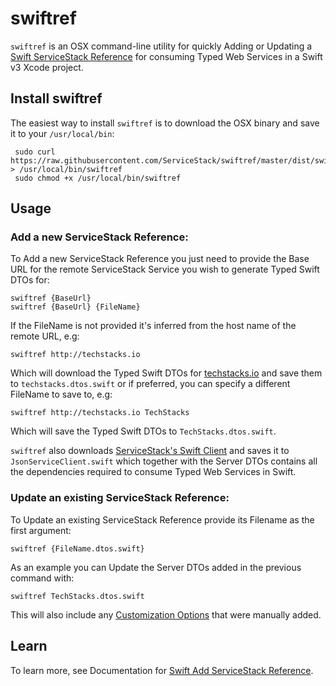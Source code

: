# swiftref

`swiftref` is an OSX command-line utility for quickly Adding or Updating a 
[Swift ServiceStack Reference](http://docs.servicestack.net/swift-add-servicestack-reference) 
for consuming Typed Web Services in a Swift v3 Xcode project.

## Install swiftref

The easiest way to install `swiftref` is to download the OSX binary and save it to your `/usr/local/bin`:

     sudo curl https://raw.githubusercontent.com/ServiceStack/swiftref/master/dist/swiftref > /usr/local/bin/swiftref
     sudo chmod +x /usr/local/bin/swiftref

## Usage

### Add a new ServiceStack Reference:

To Add a new ServiceStack Reference you just need to provide the Base URL for the remote ServiceStack Service 
you wish to generate Typed Swift DTOs for:

    swiftref {BaseUrl}
    swiftref {BaseUrl} {FileName}

If the FileName is not provided it's inferred from the host name of the remote URL, e.g:

    swiftref http://techstacks.io

Which will download the Typed Swift DTOs for [techstacks.io](http://techstacks.io) and save them to `techstacks.dtos.swift` 
or if preferred, you can specify a different FileName to save to, e.g:

    swiftref http://techstacks.io TechStacks

Which will save the Typed Swift DTOs to `TechStacks.dtos.swift`.

`swiftref` also downloads [ServiceStack's Swift Client](https://github.com/ServiceStack/ServiceStack.Swift) 
and saves it to `JsonServiceClient.swift` which together with the Server DTOs contains all the dependencies required to 
consume Typed Web Services in Swift.

### Update an existing ServiceStack Reference:

To Update an existing ServiceStack Reference provide its Filename as the first argument:

    swiftref {FileName.dtos.swift}

As an example you can Update the Server DTOs added in the previous command with:

    swiftref TechStacks.dtos.swift

This will also include any 
[Customization Options](http://docs.servicestack.net/swift-add-servicestack-reference#swift-configuration) 
that were manually added.

## Learn

To learn more, see Documentation for [Swift Add ServiceStack Reference](http://docs.servicestack.net/swift-add-servicestack-reference).
